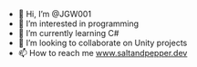 - 👋 Hi, I’m @JGW001
- 👀 I’m interested in programming
- 🌱 I’m currently learning C#
- 💞️ I’m looking to collaborate on Unity projects
- 📫 How to reach me www.saltandpepper.dev

<!---
JGW001/JGW001 is a ✨ special ✨ repository because its `README.md` (this file) appears on your GitHub profile.
You can click the Preview link to take a look at your changes.
--->
